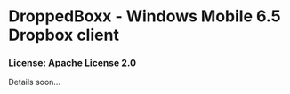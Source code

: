 # DroppedBoxx - Windows Mobile 6.5 Dropbox client

### License: Apache License 2.0  


Details soon...